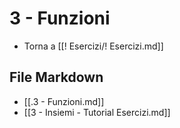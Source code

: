 # 3 - Funzioni

- Torna a [[! Esercizi/! Esercizi.md]]

## File Markdown
- [[.3 - Funzioni.md]]
- [[3 - Insiemi - Tutorial Esercizi.md]]
